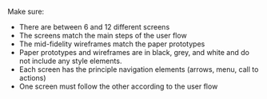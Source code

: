 Make sure: 

- There are between 6 and 12 different screens
- The screens match the main steps of the user flow
- The mid-fidelity wireframes match the paper prototypes
- Paper prototypes and wireframes are in black, grey, and white and do not include any style elements.
- Each screen has the principle navigation elements (arrows, menu, call to actions)
- One screen must follow the other according to the user flow